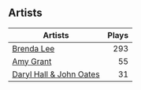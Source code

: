 ## Artists
Artists | Plays 
----- | -----: 
[Brenda Lee](/artists/brenda-lee-18115) | 293
[Amy Grant](/artists/amy-grant-3053) | 55
[Daryl Hall & John Oates](/artists/daryl-hall-john-oates-645736) | 31

